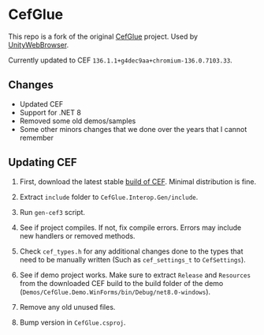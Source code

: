 # CefGlue

This repo is a fork of the original [CefGlue](https://gitlab.com/xiliumhq/chromiumembedded/cefglue) project. Used by [UnityWebBrowser](https://github.com/Voltstro-Studios/UnityWebBrowser).

Currently updated to CEF `136.1.1+g4dec9aa+chromium-136.0.7103.33`.

## Changes

- Updated CEF
- Support for .NET 8
- Removed some old demos/samples
- Some other minors changes that we done over the years that I cannot remember

## Updating CEF

1. First, download the latest stable [build of CEF](https://cef-builds.spotifycdn.com/index.html). Minimal distribution is fine.

2. Extract `include` folder to `CefGlue.Interop.Gen/include`. 

3. Run `gen-cef3` script.

4. See if project compiles. If not, fix compile errors. Errors may include new handlers or removed methods.

5. Check `cef_types.h` for any additional changes done to the types that need to be manually written (Such as `cef_settings_t` to `CefSettings`).

6. See if demo project works. Make sure to extract `Release` and `Resources` from the downloaded CEF build to the build folder of the demo (`Demos/CefGlue.Demo.WinForms/bin/Debug/net8.0-windows`).

7. Remove any old unused files.

8. Bump version in `CefGlue.csproj`.
